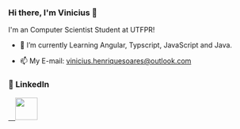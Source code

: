 ### Hi there, I'm Vinicius 👋

I'm an Computer Scientist Student at UTFPR!

- 🌱 I’m currently Learning Angular, Typscript, JavaScript and Java.

- 📫 My E-mail: vinicius.henriquesoares@outlook.com


<!-- <a href="https://github.com/VinnyHS2">
<img
src="https://github-readme-stats.vercel.app/api/top-langs/?username=VinnyHS2&theme=radical&bg_color=0d1117&layout=compact" /> -->

<!-- <img src="https://github-readme-stats.vercel.app/api?username=VinnyHS2&theme=radical&bg_color=0d1117&count_private=true&hide=stars&icon_color=d03a79&show_icons=true" /> -->

</a>

### :busts_in_silhouette: LinkedIn

<a href="www.linkedin.com/in/vinnyhs2">
 &emsp;<img height="45em" src="https://1.bp.blogspot.com/--pxZl82lPcw/YOXlRkgXaaI/AAAAAAAACGk/rPvNmTc6Y3Ucimhr55QpT7EUf_D1ow0lgCLcBGAsYHQ/s0/lnk.png" />

</a>
